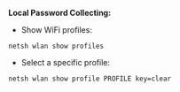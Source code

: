 **Local Password Collecting:**
- Show WiFi profiles:
```
netsh wlan show profiles
```
- Select a specific profile:
```
netsh wlan show profile PROFILE key=clear
```

